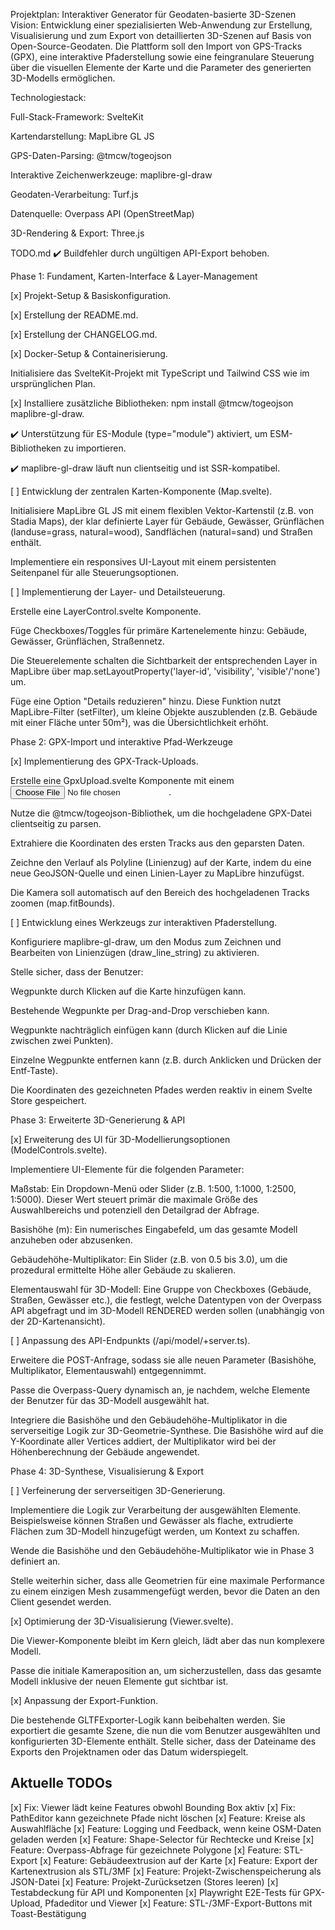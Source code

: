 Projektplan: Interaktiver Generator für Geodaten-basierte 3D-Szenen
Vision: Entwicklung einer spezialisierten Web-Anwendung zur Erstellung, Visualisierung und zum Export von detaillierten 3D-Szenen auf Basis von Open-Source-Geodaten. Die Plattform soll den Import von GPS-Tracks (GPX), eine interaktive Pfaderstellung sowie eine feingranulare Steuerung über die visuellen Elemente der Karte und die Parameter des generierten 3D-Modells ermöglichen.

Technologiestack:

Full-Stack-Framework: SvelteKit

Kartendarstellung: MapLibre GL JS

GPS-Daten-Parsing: @tmcw/togeojson

Interaktive Zeichenwerkzeuge: maplibre-gl-draw

Geodaten-Verarbeitung: Turf.js

Datenquelle: Overpass API (OpenStreetMap)

3D-Rendering & Export: Three.js

TODO.md
✔️ Buildfehler durch ungültigen API-Export behoben.
 
Phase 1: Fundament, Karten-Interface & Layer-Management

[x] Projekt-Setup & Basiskonfiguration.

[x] Erstellung der README.md.

[x] Erstellung der CHANGELOG.md.

[x] Docker-Setup & Containerisierung.

Initialisiere das SvelteKit-Projekt mit TypeScript und Tailwind CSS wie im ursprünglichen Plan.

[x] Installiere zusätzliche Bibliotheken: npm install @tmcw/togeojson maplibre-gl-draw.

✔️ Unterstützung für ES-Module (type="module") aktiviert, um ESM-Bibliotheken zu importieren.

✔️ maplibre-gl-draw läuft nun clientseitig und ist SSR-kompatibel.

[ ] Entwicklung der zentralen Karten-Komponente (Map.svelte).

Initialisiere MapLibre GL JS mit einem flexiblen Vektor-Kartenstil (z.B. von Stadia Maps), der klar definierte Layer für Gebäude, Gewässer, Grünflächen (landuse=grass, natural=wood), Sandflächen (natural=sand) und Straßen enthält.

Implementiere ein responsives UI-Layout mit einem persistenten Seitenpanel für alle Steuerungsoptionen.

[ ] Implementierung der Layer- und Detailsteuerung.

Erstelle eine LayerControl.svelte Komponente.

Füge Checkboxes/Toggles für primäre Kartenelemente hinzu: Gebäude, Gewässer, Grünflächen, Straßennetz.

Die Steuerelemente schalten die Sichtbarkeit der entsprechenden Layer in MapLibre über map.setLayoutProperty('layer-id', 'visibility', 'visible'/'none') um.

Füge eine Option "Details reduzieren" hinzu. Diese Funktion nutzt MapLibre-Filter (setFilter), um kleine Objekte auszublenden (z.B. Gebäude mit einer Fläche unter 50m²), was die Übersichtlichkeit erhöht.

Phase 2: GPX-Import und interaktive Pfad-Werkzeuge

[x] Implementierung des GPX-Track-Uploads.

Erstelle eine GpxUpload.svelte Komponente mit einem <input type="file" accept=".gpx">.

Nutze die @tmcw/togeojson-Bibliothek, um die hochgeladene GPX-Datei clientseitig zu parsen.

Extrahiere die Koordinaten des ersten Tracks aus den geparsten Daten.

Zeichne den Verlauf als Polyline (Linienzug) auf der Karte, indem du eine neue GeoJSON-Quelle und einen Linien-Layer zu MapLibre hinzufügst.

Die Kamera soll automatisch auf den Bereich des hochgeladenen Tracks zoomen (map.fitBounds).

[ ] Entwicklung eines Werkzeugs zur interaktiven Pfaderstellung.

Konfiguriere maplibre-gl-draw, um den Modus zum Zeichnen und Bearbeiten von Linienzügen (draw_line_string) zu aktivieren.

Stelle sicher, dass der Benutzer:

Wegpunkte durch Klicken auf die Karte hinzufügen kann.

Bestehende Wegpunkte per Drag-and-Drop verschieben kann.

Wegpunkte nachträglich einfügen kann (durch Klicken auf die Linie zwischen zwei Punkten).

Einzelne Wegpunkte entfernen kann (z.B. durch Anklicken und Drücken der Entf-Taste).

Die Koordinaten des gezeichneten Pfades werden reaktiv in einem Svelte Store gespeichert.

Phase 3: Erweiterte 3D-Generierung & API

[x] Erweiterung des UI für 3D-Modellierungsoptionen (ModelControls.svelte).

Implementiere UI-Elemente für die folgenden Parameter:

Maßstab: Ein Dropdown-Menü oder Slider (z.B. 1:500, 1:1000, 1:2500, 1:5000). Dieser Wert steuert primär die maximale Größe des Auswahlbereichs und potenziell den Detailgrad der Abfrage.

Basishöhe (m): Ein numerisches Eingabefeld, um das gesamte Modell anzuheben oder abzusenken.

Gebäudehöhe-Multiplikator: Ein Slider (z.B. von 0.5 bis 3.0), um die prozedural ermittelte Höhe aller Gebäude zu skalieren.

Elementauswahl für 3D-Modell: Eine Gruppe von Checkboxes (Gebäude, Straßen, Gewässer etc.), die festlegt, welche Datentypen von der Overpass API abgefragt und im 3D-Modell RENDERED werden sollen (unabhängig von der 2D-Kartenansicht).

[ ] Anpassung des API-Endpunkts (/api/model/+server.ts).

Erweitere die POST-Anfrage, sodass sie alle neuen Parameter (Basishöhe, Multiplikator, Elementauswahl) entgegennimmt.

Passe die Overpass-Query dynamisch an, je nachdem, welche Elemente der Benutzer für das 3D-Modell ausgewählt hat.

Integriere die Basishöhe und den Gebäudehöhe-Multiplikator in die serverseitige Logik zur 3D-Geometrie-Synthese. Die Basishöhe wird auf die Y-Koordinate aller Vertices addiert, der Multiplikator wird bei der Höhenberechnung der Gebäude angewendet.

Phase 4: 3D-Synthese, Visualisierung & Export

[ ] Verfeinerung der serverseitigen 3D-Generierung.

Implementiere die Logik zur Verarbeitung der ausgewählten Elemente. Beispielsweise können Straßen und Gewässer als flache, extrudierte Flächen zum 3D-Modell hinzugefügt werden, um Kontext zu schaffen.

Wende die Basishöhe und den Gebäudehöhe-Multiplikator wie in Phase 3 definiert an.

Stelle weiterhin sicher, dass alle Geometrien für eine maximale Performance zu einem einzigen Mesh zusammengefügt werden, bevor die Daten an den Client gesendet werden.

[x] Optimierung der 3D-Visualisierung (Viewer.svelte).

Die Viewer-Komponente bleibt im Kern gleich, lädt aber das nun komplexere Modell.

Passe die initiale Kameraposition an, um sicherzustellen, dass das gesamte Modell inklusive der neuen Elemente gut sichtbar ist.

[x] Anpassung der Export-Funktion.

Die bestehende GLTFExporter-Logik kann beibehalten werden. Sie exportiert die gesamte Szene, die nun die vom Benutzer ausgewählten und konfigurierten 3D-Elemente enthält. Stelle sicher, dass der Dateiname des Exports den Projektnamen oder das Datum widerspiegelt.

## Aktuelle TODOs

[x] Fix: Viewer lädt keine Features obwohl Bounding Box aktiv
[x] Fix: PathEditor kann gezeichnete Pfade nicht löschen
[x] Feature: Kreise als Auswahlfläche
[x] Feature: Logging und Feedback, wenn keine OSM-Daten geladen werden
[x] Feature: Shape-Selector für Rechtecke und Kreise
[x] Feature: Overpass-Abfrage für gezeichnete Polygone
[x] Feature: STL-Export
[x] Feature: Gebäudeextrusion auf der Karte
[x] Feature: Export der Kartenextrusion als STL/3MF
[x] Feature: Projekt-Zwischenspeicherung als JSON-Datei
[x] Feature: Projekt-Zurücksetzen (Stores leeren)
[x] Testabdeckung für API und Komponenten
[x] Playwright E2E-Tests für GPX-Upload, Pfadeditor und Viewer
[x] Feature: STL-/3MF-Export-Buttons mit Toast-Bestätigung
